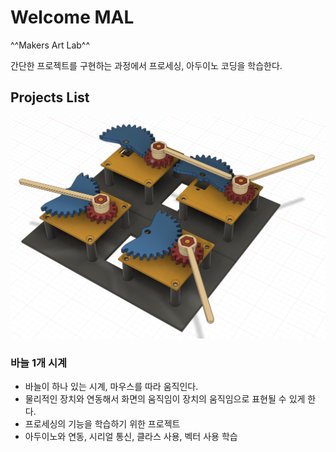 # Welcome MAL
^^Makers Art Lab^^

간단한 프로젝트를 구현하는 과정에서 프로세싱, 아두이노 코딩을 학습한다.

## Projects List

![실행한 모습](img/project_clock_arrow.png)

### 바늘 1개 시계
* 바늘이 하나 있는 시계, 마우스를 따라 움직인다.
* 물리적인 장치와 연동해서 화면의 움직임이 장치의 움직임으로 표현될 수 있게 한다.
* 프로세싱의 기능을 학습하기 위한 프로젝트
* 아두이노와 연동, 시리얼 통신, 클라스 사용, 벡터 사용 학습

